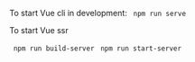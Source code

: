 To start Vue cli in development:
``` npm run serve```

To start Vue ssr 

``` npm run build-server```
``` npm run start-server```